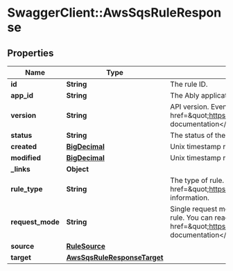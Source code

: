 # SwaggerClient::AwsSqsRuleResponse

## Properties
Name | Type | Description | Notes
------------ | ------------- | ------------- | -------------
**id** | **String** | The rule ID. | [optional] 
**app_id** | **String** | The Ably application ID. | [optional] 
**version** | **String** | API version. Events and the format of their payloads are versioned. Please see the &lt;a href&#x3D;\&quot;https://ably.com/documentation/general/events\&quot;&gt;Events documentation&lt;/a&gt;. | [optional] 
**status** | **String** | The status of the rule. Rules can be enabled or disabled. | [optional] 
**created** | [**BigDecimal**](BigDecimal.md) | Unix timestamp representing the date and time of creation of the rule. | [optional] 
**modified** | [**BigDecimal**](BigDecimal.md) | Unix timestamp representing the date and time of last modification of the rule. | [optional] 
**_links** | **Object** |  | [optional] 
**rule_type** | **String** | The type of rule. In this case AWS SQS. See the &lt;a href&#x3D;\&quot;https://ably.com/integrations\&quot;&gt;documentation&lt;/a&gt; for further information. | 
**request_mode** | **String** | Single request mode sends each event separately to the endpoint specified by the rule. You can read more about single request mode events in the &lt;a href&#x3D;\&quot;https://ably.com/documentation/general/events#batching\&quot;&gt;Ably documentation&lt;/a&gt;. | 
**source** | [**RuleSource**](RuleSource.md) |  | 
**target** | [**AwsSqsRuleResponseTarget**](AwsSqsRuleResponseTarget.md) |  | 

